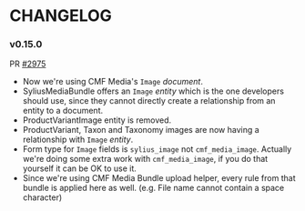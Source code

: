 CHANGELOG
=========

### v0.15.0
PR [#2975](https://github.com/Sylius/Sylius/pull/2975)

* Now we're using CMF Media's `Image` *document*.
* SyliusMediaBundle offers an `Image` *entity* which is the one developers should use, since they cannot directly create a relationship from an entity to a document.
* ProductVariantImage entity is removed.
* ProductVariant, Taxon and Taxonomy images are now having a relationship with `Image` *entity*.
* Form type for `Image` fields is `sylius_image` not `cmf_media_image`. Actually we're doing some extra work with `cmf_media_image`, if you do that yourself it can be OK to use it.
* Since we're using CMF Media Bundle upload helper, every rule from that bundle is applied here as well. (e.g. File name cannot contain a space character)

